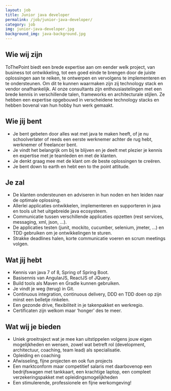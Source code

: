 ```yaml
---
layout: job
title: Junior java developer
permalink: /job/junior-java-developer/
category: job
img: junior-java-developer.jpg
background_img: java-background.jpg
---
```


## Wie wij zijn
ToThePoint biedt een brede expertise aan om eender welk project, van business tot ontwikkeling, tot een goed einde te brengen door de juiste oplossingen aan te reiken, te ontwerpen en vervolgens te implementeren en te ondersteunen. Om dit te kunnen waarmaken zijn zij technology stack en vendor onafhankelijk.
Al onze consultants zijn enthousiastelingen met een brede kennis in verschillende talen, frameworks en architecturale stijlen. Ze hebben een expertise opgebouwd in verscheidene technology stacks en hebben bovenal van hun hobby hun werk gemaakt.

## Wie jij bent
* Je bent gebeten door alles wat met java te maken heeft, of je nu schoolverlater of reeds een eerste werknemer achter de rug hebt, werknemer of freelancer bent.
* Je vindt het belangrijk om bij te blijven en je deelt met plezier je kennis en expertise met je teamleden en met de klanten.
* Je denkt graag mee met de klant om de beste oplossingen te creëren.
* Je bent down to earth en hebt een to the point attitude.

## Je zal
* De klanten ondersteunen en adviseren in hun noden en hen leiden naar de optimale oplossing.
* Allerlei applicaties ontwikkelen, implementeren en supporteren in java en tools uit het uitgebreide java ecosysteem.
* Communicatie tussen verschillende applicaties opzetten (rest services, messaging, xml, json, …).
* De applicaties testen (junit, mockito, cucumber, selenium, jmeter, …) en TDD gebruiken om je ontwikkelingen te sturen.
* Strakke deadlines halen, korte communicatie voeren en scrum meetings volgen.

## Wat jij hebt
* Kennis van java 7 of 8, Spring of Spring Boot.
* Basisennis van AngularJS, ReactJS of JQuery.
* Build tools als Maven en Gradle kunnen gebruiken.
* Je vindt je weg (terug) in Git.
* Continuous integration, continuous delivery, DDD en TDD doen op zijn minst een belletje rinkelen.
* Een gezonde drive, flexibiliteit in je takenpakket en werkregio.
* Certificaten zijn welkom maar ‘honger’ des te meer.

## Wat wij je bieden
* Uniek groeitraject wat je mee kan uitstippelen volgens jouw eigen mogelijkheden en wensen, zowel wat betreft rol (development, architectuur, coaching, team lead) als specialisatie.
* Opleiding en coaching
* Afwisseling, fijne projecten en ook fun projects
* Een marktconform maar competitief salaris met daarbovenop een bedrijfswagen met tankkaart, een krachtige laptop, een compleet verzekeringspakket met opleidingsmogelijkheden
* Een stimulerende, professionele en fijne werkomgeving!
